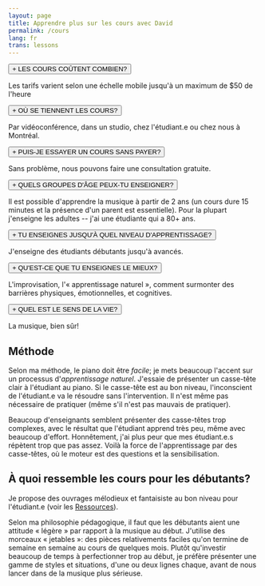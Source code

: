 ```yaml
---
layout: page
title: Apprendre plus sur les cours avec David
permalink: /cours
lang: fr
trans: lessons
---
```


<button onclick="myFunction('Demo1')" id="Demo1btn" class="w3-button w3-block w3-border w3-black w3-hover-white w3-left-align">+ LES COURS COÛTENT COMBIEN?</button>
<div id="Demo1" class="w3-container w3-hide w3-animate-opacity">
  <p>Les tarifs varient selon une échelle mobile jusqu'à un maximum de $50 de l'heure</p>
</div>
<button onclick="myFunction('Demo2')" id="Demo2btn" class="w3-button w3-block w3-black w3-border w3-hover-white w3-left-align">+ OÙ SE TIENNENT LES COURS?</button>
<div id="Demo2" class="w3-container w3-hide w3-animate-opacity">
  <p>Par vidéoconférence, dans un studio, chez l'étudiant.e ou chez nous à Montréal.</p>
</div>
<button onclick="myFunction('Demo3')" id="Demo3btn" class="w3-button w3-block w3-black w3-border w3-hover-white w3-left-align">+ PUIS-JE ESSAYER UN COURS SANS PAYER?</button>
<div id="Demo3" class="w3-container w3-hide w3-animate-opacity">
  <p>Sans problème, nous pouvons faire une consultation gratuite.</p>
</div>
<button onclick="myFunction('Demo4')" id="Demo4btn" class="w3-button w3-block w3-black w3-border w3-hover-white w3-left-align">+ QUELS GROUPES D'ÂGE PEUX-TU ENSEIGNER?</button>
<div id="Demo4" class="w3-container w3-hide w3-animate-opacity">
  <p>Il est possible d'apprendre la musique à partir de 2 ans (un cours dure 15 minutes et la présence d'un parent est essentielle). Pour la plupart j'enseigne les adultes -- j'ai une étudiante qui a 80+ ans.</p>
</div>
<button onclick="myFunction('Demo5')" id="Demo5btn" class="w3-button w3-block w3-black w3-border w3-hover-white w3-left-align">+ TU ENSEIGNES JUSQU'À QUEL NIVEAU D'APPRENTISSAGE?</button>
<div id="Demo5" class="w3-container w3-hide w3-animate-opacity">
  <p>J'enseigne des étudiants débutants jusqu'à avancés.</p>
</div>
<button onclick="myFunction('Demo6')" id="Demo6btn" class="w3-button w3-block w3-black w3-border w3-hover-white w3-left-align">+ QU'EST-CE QUE TU ENSEIGNES LE MIEUX?</button>
<div id="Demo6" class="w3-container w3-hide w3-animate-opacity">
  <p>L'improvisation, l'« apprentissage naturel », comment surmonter des barrières physiques, émotionnelles, et cognitives.</p>
</div>
<button onclick="myFunction('Demo7')" id="Demo7btn" class="w3-button w3-block w3-black w3-border w3-hover-white w3-left-align">+ QUEL EST LE SENS DE LA VIE?</button>
<div id="Demo7" class="w3-container w3-hide w3-animate-opacity">
  <p>La musique, bien sûr!</p>
</div>

## Méthode

Selon ma méthode, le piano doit être *facile*; je mets beaucoup l'accent sur un processus d'*apprentissage naturel*. J'essaie de présenter un casse-tête clair à l'étudiant au piano. Si le casse-tête est au bon niveau, l'inconscient de l'étudiant.e va le résoudre sans l'intervention. Il n'est même pas nécessaire de pratiquer (même s'il n'est pas mauvais de pratiquer). 

Beaucoup d'enseignants semblent présenter des casse-têtes trop complexes, avec le résultat que l'étudiant apprend très peu, même avec beaucoup d'effort. Honnêtement, j'ai plus peur que mes étudiant.e.s répètent trop que pas assez. Voilà la force de l'apprentissage par des casse-têtes, où le moteur est des questions et la sensibilisation.

## À quoi ressemble les cours pour les débutants?

Je propose des ouvrages mélodieux et fantaisiste au bon niveau pour l'étudiant.e (voir les [Ressources](/ressources)).

Selon ma philosophie pédagogique, il faut que les débutants aient une attitude « légère » par rapport à la musique au début. J'utilise des morceaux « jetables »: des pièces relativements faciles qu'on termine de semaine en semaine au cours de quelques mois. Plutôt qu'investir beaucoup de temps à perfectionner trop au début, je préfère présenter une gamme de styles et situations, d'une ou deux lignes chaque, avant de nous lancer dans de la musique plus sérieuse.

<script>
function myFunction(id) {
  var x = document.getElementById(id);
  var btnid = id + "btn";
  var y = document.getElementById(btnid).innerHTML;
  var min = y.replace("+ ", "- ");
  var max = y.replace("- ", "+ ");
  if (x.className.indexOf("w3-show") == -1) {
    x.className += " w3-show";
    document.getElementById(btnid).innerHTML = min;
  } else { 
    x.className = x.className.replace(" w3-show", "");
    document.getElementById(btnid).innerHTML = max;
  }
}
</script>
